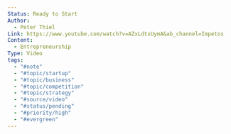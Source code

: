 ```yaml
---
Status: Ready to Start
Author:
  - Peter Thiel
Link: https://www.youtube.com/watch?v=AZxLdtxUymA&ab_channel=Impetos
Content:
  - Entrepreneurship
Type: Video
tags:
  - "#note"
  - "#topic/startup"
  - "#topic/business"
  - "#topic/competition"
  - "#topic/strategy"
  - "#source/video"
  - "#status/pending"
  - "#priority/high"
  - "#evergreen"
---
```

